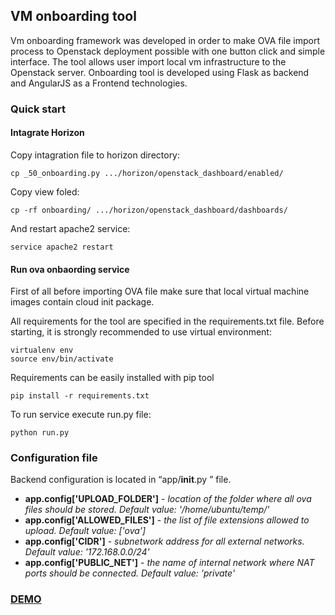 ## VM onboarding tool
Vm onboarding framework was developed in order to make OVA file import process to Openstack deployment possible with one button click and simple interface. The tool allows user import local vm infrastructure to the Openstack server. Onboarding tool is developed using Flask as backend and AngularJS as a Frontend technologies.


### Quick start 

#### Intagrate Horizon 

Copy intagration file to horizon directory:

    cp _50_onboarding.py .../horizon/openstack_dashboard/enabled/

Copy view foled:
     
    cp -rf onboarding/ .../horizon/openstack_dashboard/dashboards/

And restart apache2 service:
    
    service apache2 restart

#### Run ova onbaording service  

First of all before importing OVA file make sure that local virtual machine images contain cloud init package. 

All requirements for the tool are specified in the requirements.txt file. Before starting, it is strongly recommended to use virtual environment:

    virtualenv env 
    source env/bin/activate 

Requirements can be easily installed with pip tool

    pip install -r requirements.txt

To run service execute run.py file:
    
    python run.py

### Configuration file
Backend configuration is located in “app/__init__.py ” file.

* **app.config['UPLOAD_FOLDER']** - _location of the folder where all ova files should be stored. Default value: '/home/ubuntu/temp/'_
* **app.config['ALLOWED_FILES']** - _the list of file extensions allowed to upload. Default value: ['ova']_ 
* **app.config['CIDR']** - _subnetwork address for all external networks. Default value: '172.168.0.0/24'_
* **app.config['PUBLIC_NET']** - _the name of internal network where NAT ports should be connected. Default value: 'private'_

### <a href ="https://youtu.be/kicrMyQYJeI" target="_blank">DEMO</a>
